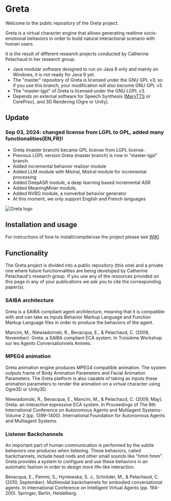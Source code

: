 
# Greta

Welcome to the public repository of the Greta project.

Greta is a virtual character engine that allows generating realtime socio-emotional behaviors in order to build natural interactional scenario with human users.

It is the result of different research projects conducted by Catherine Pelachaud in her research group.

- Java modular software designed to run on Java 8 only and mainly on Windows, it is not ready for Java 9 yet.
- The "master" repository of Greta is licensed under the GNU GPL v3; so if you use this branch, your modification will also become GNU GPL v3.
- The "master-lgpl" of Greta is licensed under the GNU LGPL v3.
- Depends on external software for Speech Synthesis ([MaryTTS](http://mary.dfki.de/) or CereProc), and 3D Rendering (Ogre or Unity).

## Update

### Sep 03, 2024: changed license from LGPL to GPL, added many functionalities(EN,FR)!
- Greta (master branch) became GPL license from LGPL license.
- Previous LGPL version Greta (master branch) is now in "master-lgpl" branch
- Added incremental behavior realizer module
- Added LLM module with Mistral, Mistral module for incremental processing
- Added DeepASR module, a deep learning based incremental ASR
- Added MeaningMiner module,
- Added NVBG module, a nonverbal behavior generator
- At this moment, we only support English and French languages

![Greta logo](https://user-images.githubusercontent.com/54807091/88184824-7c5ba280-cc33-11ea-875e-0a785d95075f.png)

## Installation and usage

For instructions of how to install/compile/use the project please see [WIKI](https://github.com/gretaproject/greta/wiki)

## Functionality

The Greta project is divided into a public repository (this one) and a private one where future functionnalities are being developed by Catherine Pelachaud's research group.
If you use any of the resources provided on this page in any of your publications we ask you to cite the corresponding paper(s).

### SAIBA architecture

Greta is a SAIBA compliant agent architecture, meaning that it is compatible with and can take as inputs Behavior Markup Language and Function Markup Language files in order to produce the behaviors of the agent.

Mancini, M., Niewiadomski, R., Bevacqua, E., & Pelachaud, C. (2008, November).
Greta: a SAIBA compliant ECA system.
In Troisième Workshop sur les Agents Conversationnels Animés.
 
### MPEG4 animation

Greta animation engine produces MPEG4 compatible animation. The system outputs frame of Body Animation Parameters and Facial Animation Parameters.
The Greta platform is also capable of taking as inputs these animation parameters to render the animation on a virtual character using Ogre3D or Unity3D.

Niewiadomski, R., Bevacqua, E., Mancini, M., & Pelachaud, C. (2009, May).
Greta: an interactive expressive ECA system.
In Proceedings of The 8th International Conference on Autonomous Agents and Multiagent Systems-Volume 2 (pp. 1399-1400).
International Foundation for Autonomous Agents and Multiagent Systems.

### Listener Backchannels

An important part of human communication is performed by the subtle behaviors one produces when listening. These behaviors, called backchannels, include head nods and other small sounds like "hmm hmm".
Greta provides a system to configure and use these behaviors in an automatic fashion in order to design more life-like interaction.

Bevacqua, E., Pammi, S., Hyniewska, S. J., Schröder, M., & Pelachaud, C. (2010, September).
Multimodal backchannels for embodied conversational agents.
In International Conference on Intelligent Virtual Agents (pp. 194-200). Springer, Berlin, Heidelberg.

